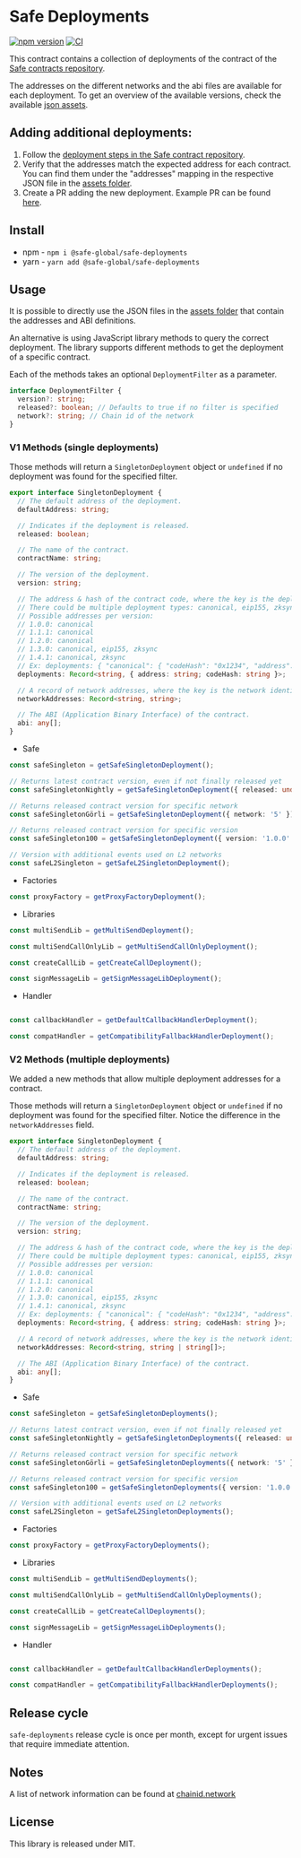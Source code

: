 # Safe Deployments

[![npm version](https://badge.fury.io/js/%40safe-global%2Fsafe-deployments.svg)](https://badge.fury.io/js/%40safe-global%2Fsafe-deployments)
[![CI](https://github.com/safe-global/safe-deployments/actions/workflows/test.yml/badge.svg)](https://github.com/safe-global/safe-deployments/actions/workflows/test.yml)

This contract contains a collection of deployments of the contract of the [Safe contracts repository](https://github.com/safe-global/safe-smart-account).

The addresses on the different networks and the abi files are available for each deployment. To get an overview of the available versions, check the available [json assets](./src/assets/).

## Adding additional deployments:

1. Follow the [deployment steps in the Safe contract repository](https://github.com/safe-global/safe-smart-account/#deployments).
2. Verify that the addresses match the expected address for each contract. You can find them under the "addresses" mapping in the respective JSON file in the [assets folder](./src/assets/).
3. Create a PR adding the new deployment. Example PR can be found [here](https://github.com/safe-global/safe-deployments/pull/676).

## Install

- npm - `npm i @safe-global/safe-deployments`
- yarn - `yarn add @safe-global/safe-deployments`

## Usage

It is possible to directly use the JSON files in the [assets folder](./src/assets/) that contain the addresses and ABI definitions.

An alternative is using JavaScript library methods to query the correct deployment. The library supports different methods to get the deployment of a specific contract.

Each of the methods takes an optional `DeploymentFilter` as a parameter.

```ts
interface DeploymentFilter {
  version?: string;
  released?: boolean; // Defaults to true if no filter is specified
  network?: string; // Chain id of the network
}
```

### V1 Methods (single deployments)

Those methods will return a `SingletonDeployment` object or `undefined` if no deployment was found for the specified filter.

```ts
export interface SingletonDeployment {
  // The default address of the deployment.
  defaultAddress: string;

  // Indicates if the deployment is released.
  released: boolean;

  // The name of the contract.
  contractName: string;

  // The version of the deployment.
  version: string;

  // The address & hash of the contract code, where the key is the deployment type.
  // There could be multiple deployment types: canonical, eip155, zksync
  // Possible addresses per version:
  // 1.0.0: canonical
  // 1.1.1: canonical
  // 1.2.0: canonical
  // 1.3.0: canonical, eip155, zksync
  // 1.4.1: canonical, zksync
  // Ex: deployments: { "canonical": { "codeHash": "0x1234", "address": "0x5678"}}
  deployments: Record<string, { address: string; codeHash: string }>;

  // A record of network addresses, where the key is the network identifier and the value is the address.
  networkAddresses: Record<string, string>;

  // The ABI (Application Binary Interface) of the contract.
  abi: any[];
}
```

- Safe

```ts
const safeSingleton = getSafeSingletonDeployment();

// Returns latest contract version, even if not finally released yet
const safeSingletonNightly = getSafeSingletonDeployment({ released: undefined });

// Returns released contract version for specific network
const safeSingletonGörli = getSafeSingletonDeployment({ network: '5' });

// Returns released contract version for specific version
const safeSingleton100 = getSafeSingletonDeployment({ version: '1.0.0' });

// Version with additional events used on L2 networks
const safeL2Singleton = getSafeL2SingletonDeployment();
```

- Factories

```ts
const proxyFactory = getProxyFactoryDeployment();
```

- Libraries

```ts
const multiSendLib = getMultiSendDeployment();

const multiSendCallOnlyLib = getMultiSendCallOnlyDeployment();

const createCallLib = getCreateCallDeployment();

const signMessageLib = getSignMessageLibDeployment();
```

- Handler

```ts

const callbackHandler = getDefaultCallbackHandlerDeployment();

const compatHandler = getCompatibilityFallbackHandlerDeployment();
```

### V2 Methods (multiple deployments)

We added a new methods that allow multiple deployment addresses for a contract.

Those methods will return a `SingletonDeployment` object or `undefined` if no deployment was found for the specified filter. Notice the difference in the `networkAddresses` field.

```ts
export interface SingletonDeployment {
  // The default address of the deployment.
  defaultAddress: string;

  // Indicates if the deployment is released.
  released: boolean;

  // The name of the contract.
  contractName: string;

  // The version of the deployment.
  version: string;

  // The address & hash of the contract code, where the key is the deployment type.
  // There could be multiple deployment types: canonical, eip155, zksync
  // Possible addresses per version:
  // 1.0.0: canonical
  // 1.1.1: canonical
  // 1.2.0: canonical
  // 1.3.0: canonical, eip155, zksync
  // 1.4.1: canonical, zksync
  // Ex: deployments: { "canonical": { "codeHash": "0x1234", "address": "0x5678"}}
  deployments: Record<string, { address: string; codeHash: string }>;

  // A record of network addresses, where the key is the network identifier and the value is the address.
  networkAddresses: Record<string, string | string[]>;

  // The ABI (Application Binary Interface) of the contract.
  abi: any[];
}
```

- Safe

```ts
const safeSingleton = getSafeSingletonDeployments();

// Returns latest contract version, even if not finally released yet
const safeSingletonNightly = getSafeSingletonDeployments({ released: undefined });

// Returns released contract version for specific network
const safeSingletonGörli = getSafeSingletonDeployments({ network: '5' });

// Returns released contract version for specific version
const safeSingleton100 = getSafeSingletonDeployments({ version: '1.0.0' });

// Version with additional events used on L2 networks
const safeL2Singleton = getSafeL2SingletonDeployments();
```

- Factories

```ts
const proxyFactory = getProxyFactoryDeployments();
```

- Libraries

```ts
const multiSendLib = getMultiSendDeployments();

const multiSendCallOnlyLib = getMultiSendCallOnlyDeployments();

const createCallLib = getCreateCallDeployments();

const signMessageLib = getSignMessageLibDeployments();
```

- Handler

```ts

const callbackHandler = getDefaultCallbackHandlerDeployments();

const compatHandler = getCompatibilityFallbackHandlerDeployments();
```

## Release cycle

`safe-deployments` release cycle is once per month, except for urgent issues that require immediate attention.

## Notes

A list of network information can be found at [chainid.network](https://chainid.network/)

## License

This library is released under MIT.
